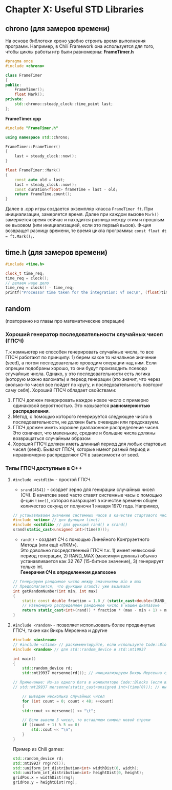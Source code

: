 # Chapter X: Useful STD Libraries
## chrono (для замеров времени)
На основе библотеки хроно удобно строить время выполнения программ. Например, в Chili Framework она используется для того, чтобы циклы работы игр были равномерны:
**FrameTimer.h**
```cpp
#pragma once
#include <chrono>

class FrameTimer
{
public:
	FrameTimer();
	float Mark();
private:
	std::chrono::steady_clock::time_point last;
};
```
**FrameTimer.cpp**
```cpp
#include "FrameTimer.h"

using namespace std::chrono;

FrameTimer::FrameTimer()
{
	last = steady_clock::now();
}

float FrameTimer::Mark()
{
	const auto old = last;
	last = steady_clock::now();
	const duration<float> frameTime = last - old;
	return frameTime.count();
}
```
Далее в .cpp игры создается экземпляр класса `FrameTimer ft`. При инициализации, замеряется время. Далее при каждом вызове `Mark()` замеряется время сейчас и находится разница между этим и прошлым ее вызовом (или инициализацией, если это первый вызов). Ф-ция возвращет разницу времени, те время цикла программы: `const float dt = ft.Mark();`.

## time.h (для замеров времени)
```cpp
#include <time.h>

clock_t time_req;
time_req = clock();
// делаем наше дело
time_req = clock() - time_req;
printf("Processor time taken for the integration: %f sec\n", (float)time_req / CLOCKS_PER_SEC);
```

## random
(повторенно из главы про математические операции)

### Хороший генератор последовательности случайных чисел (ГПСЧ)
Т.к комньютер не способен генерировать случайные числа, то все ГПСЧ работают по принципу: 1) берем какое то начальное значение (seed), а потом последовательно проводим операции над ним. Если опреции подобраны хорошо, то они будут производить псеводо случайные числа. Однако, у это последовательности есть логика (которую можно взломать) и переод генерации (это значит, что через сколько-то чисел все пойдет по кругу, и последовательность повторит саму себя). Хороший ГПСЧ обладает свойствами:    

1. ГПСЧ должен генерировать каждое новое число с примерно одинаковой вероятностью. Это называется **равномерностью распределения**.
2. Метод, с помощью которого генерируется следующее число в последовательности, не должен быть очевиден или предсказуем.
3. ГПСЧ должен иметь хорошее диапазонное распределение чисел. Это означает, что маленькие, средние и большие числа должны возвращаться случайным образом
4. Хороший ГПСЧ должен иметь длинный период для любых стартовых чисел (seed). Бывают ГПСЧ, которые имеют разный период и неравномерно распределяют СЧ в зависимости от seed. 

### Типы ГПСЧ доступные в C++
1. `#include <cstdlib>` - простой ГПСЧ.
	- `srand(4541)` - создает зерно для генирации случайных чисел (СЧ). В качетсве seed часто ставят системные часы с помощью ф-ции `time()`, которая возвращает в качестве времени общее количество секунд от полуночи 1 января 1970 года. Например,   
	```cpp
	// устанавливаем значение системных часов в качестве стартового числа
	#include <ctime> // для функции time()
	#include <cstdlib> // для функций rand() и srand()
	srand(static_cast<unsigned int>(time(0)));
	```

	- `rand()` - создает СЧ с помощью Линейного Конгруэнтного Метода (или ещё «ЛКМ»).     
	Это довольно посредственный ГПСЧ т.к. 1) имеет невысокий период генерации, 2) RAND_MAX (максимум длинны) обычно устанавливается как 32 767 (15-битное значение), 3) генерирует только int.      
	**Генерачия СЧ в определенном диапозоне**
	```cpp
	// Генерируем рандомное число между значениями min и max
	// Предполагается, что функцию srand() уже вызывали
	int getRandomNumber(int min, int max)
	{
	    static const double fraction = 1.0 / (static_cast<double>(RAND_MAX) + 1.0); 
	    // Равномерно распределяем рандомное число в нашем диапазоне
	    return static_cast<int>(rand() * fraction * (max - min + 1) + min);
	}
	```

2. `#include <random>` - позволяет использовать более продвинутые ГПСЧ, такие как Вихрь Мерсенна и другие
	```cpp
	#include <iostream>
	// #include <ctime> // раскомментируйте, если используете Code::Blocks
	#include <random> // для std::random_device и std::mt19937

	int main()
	{
	    std::random_device rd; 
	    std::mt19937 mersenne(rd()); // инициализируем Вихрь Мерсенна случайным стартовым числом 

	// Примечание: Из-за одного бага в компиляторе Code::Blocks (если вы используете Code::Blocks в Windows) - удалите две строчки кода выше и раскомментируйте следующую строчку:
	// std::mt19937 mersenne(static_cast<unsigned int>(time(0))); // инициализируем Вихрь Мерсенна случайным стартовым числом

	    // Выводим несколько случайных чисел
	    for (int count = 0; count < 48; ++count)
	    {
		std::cout << mersenne() << "\t";

		// Если вывели 5 чисел, то вставляем символ новой строки
		if ((count + 1) % 5 == 0)
		    std::cout << "\n";
	    }
	}
	```
	Пример из Chili games:
	```cpp
	std::random_device rd;
	std::mt19937 rng(rd());
	std::uniform_int_distribution<int> widthDist(0, width);
	std::uniform_int_distribution<int> heightDist(0, height);
	gridPos.x = widthDist(rng);
	gridPos.y = heightDist(rng);
	```
